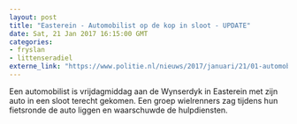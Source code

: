 ```yaml
---
layout: post
title: "Easterein - Automobilist op de kop in sloot - UPDATE"
date: Sat, 21 Jan 2017 16:15:00 GMT
categories: 
- fryslan 
- littenseradiel 
externe_link: "https://www.politie.nl/nieuws/2017/januari/21/01-automobilist-op-de-kop-in-sloot.html"
---
```


Een automobilist is vrijdagmiddag aan de Wynserdyk in Easterein met zijn auto in een sloot terecht gekomen. Een groep wielrenners zag tijdens hun fietsronde de auto liggen en waarschuwde de hulpdiensten.
